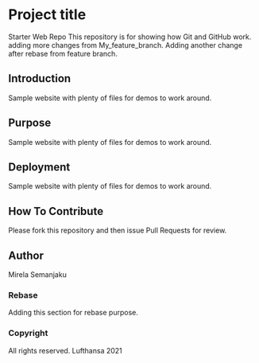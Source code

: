 # Project title 

Starter Web Repo
This repository is for showing how Git and GitHub work. adding more changes from My_feature_branch.
Adding another change after rebase from feature branch.

## Introduction

Sample website with plenty of files for demos to work around.

## Purpose

Sample website with plenty of files for demos to work around.

## Deployment

Sample website with plenty of files for demos to work around.

## How To Contribute

Please fork this repository and then issue Pull Requests for review.

## Author

Mirela Semanjaku
### Rebase
Adding this section for rebase purpose.
### Copyright
All rights reserved. Lufthansa 2021

